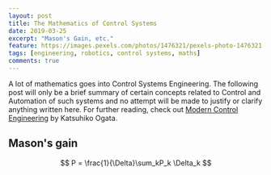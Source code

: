 ```yaml
---
layout: post
title: The Mathematics of Control Systems
date: 2019-03-25
excerpt: "Mason's Gain, etc."
feature: https://images.pexels.com/photos/1476321/pexels-photo-1476321.jpeg
tags: [engineering, robotics, control systems, maths]
comments: true
---
```


A lot of mathematics goes into Control Systems Engineering. The following post will only be a brief summary of certain concepts related to Control and Automation of such systems and no attempt will be made to justify or clarify anything written here. For further reading, check out <u>Modern Control Engineering</u> by Katsuhiko Ogata.

## Mason's gain


$$
P  = \frac{1}{\Delta}\sum_kP_k \Delta_k
$$

